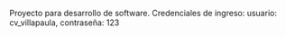 Proyecto para desarrollo de software.
Credenciales de ingreso: 
usuario: cv_villapaula, contraseña: 123 
